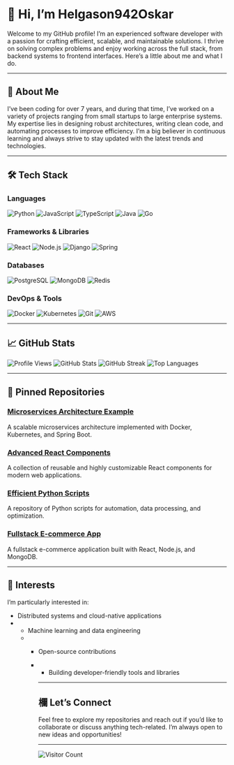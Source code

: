 # 👋 Hi, I’m Helgason942Oskar

Welcome to my GitHub profile! I’m an experienced software developer with a passion for crafting efficient, scalable, and maintainable solutions. I thrive on solving complex problems and enjoy working across the full stack, from backend systems to frontend interfaces. Here’s a little about me and what I do.

---

## 🚀 **About Me**

I’ve been coding for over 7 years, and during that time, I’ve worked on a variety of projects ranging from small startups to large enterprise systems. My expertise lies in designing robust architectures, writing clean code, and automating processes to improve efficiency. I’m a big believer in continuous learning and always strive to stay updated with the latest trends and technologies.

---

## 🛠️ **Tech Stack**

### **Languages**
![Python](https://img.shields.io/badge/-Python-3776AB?style=flat-square&logo=python&logoColor=white)
![JavaScript](https://img.shields.io/badge/-JavaScript-F7DF1E?style=flat-square&logo=javascript&logoColor=black)
![TypeScript](https://img.shields.io/badge/-TypeScript-3178C6?style=flat-square&logo=typescript&logoColor=white)
![Java](https://img.shields.io/badge/-Java-007396?style=flat-square&logo=java&logoColor=white)
![Go](https://img.shields.io/badge/-Go-00ADD8?style=flat-square&logo=go&logoColor=white)

### **Frameworks & Libraries**
![React](https://img.shields.io/badge/-React-61DAFB?style=flat-square&logo=react&logoColor=black)
![Node.js](https://img.shields.io/badge/-Node.js-339933?style=flat-square&logo=node.js&logoColor=white)
![Django](https://img.shields.io/badge/-Django-092E20?style=flat-square&logo=django&logoColor=white)
![Spring](https://img.shields.io/badge/-Spring-6DB33F?style=flat-square&logo=spring&logoColor=white)

### **Databases**
![PostgreSQL](https://img.shields.io/badge/-PostgreSQL-4169E1?style=flat-square&logo=postgresql&logoColor=white)
![MongoDB](https://img.shields.io/badge/-MongoDB-47A248?style=flat-square&logo=mongodb&logoColor=white)
![Redis](https://img.shields.io/badge/-Redis-DC382D?style=flat-square&logo=redis&logoColor=white)

### **DevOps & Tools**
![Docker](https://img.shields.io/badge/-Docker-2496ED?style=flat-square&logo=docker&logoColor=white)
![Kubernetes](https://img.shields.io/badge/-Kubernetes-326CE5?style=flat-square&logo=kubernetes&logoColor=white)
![Git](https://img.shields.io/badge/-Git-F05032?style=flat-square&logo=git&logoColor=white)
![AWS](https://img.shields.io/badge/-AWS-232F3E?style=flat-square&logo=amazon-aws&logoColor=white)

---

## 📈 **GitHub Stats**

![Profile Views](https://komarev.com/ghpvc/?username=Helgason942Oskar&color=blue&style=flat-square)
![GitHub Stats](https://github-readme-stats.vercel.app/api?username=Helgason942Oskar&show_icons=true&theme=radical)
![GitHub Streak](https://github-readme-streak-stats.herokuapp.com/?user=Helgason942Oskar&theme=radical)
![Top Languages](https://github-readme-stats.vercel.app/api/top-langs/?username=Helgason942Oskar&layout=compact&theme=radical)

---

## 📂 **Pinned Repositories**

### [Microservices Architecture Example](https://github.com/Helgason942Oskar/microservices-example)
A scalable microservices architecture implemented with Docker, Kubernetes, and Spring Boot.

### [Advanced React Components](https://github.com/Helgason942Oskar/react-components)
A collection of reusable and highly customizable React components for modern web applications.

### [Efficient Python Scripts](https://github.com/Helgason942Oskar/python-scripts)
A repository of Python scripts for automation, data processing, and optimization.

### [Fullstack E-commerce App](https://github.com/Helgason942Oskar/ecommerce-app)
A fullstack e-commerce application built with React, Node.js, and MongoDB.

---

## 🌱 **Interests**

I’m particularly interested in:
- Distributed systems and cloud-native applications
- - Machine learning and data engineering
  - - Open-source contributions
    - - Building developer-friendly tools and libraries
     
      - ---

      ## 欄 **Let’s Connect**

      Feel free to explore my repositories and reach out if you’d like to collaborate or discuss anything tech-related. I’m always open to new ideas and opportunities!

      ---

      ![Visitor Count](https://visitor-badge.laobi.icu/badge?page_id=Helgason942Oskar.Helgason942Oskar)
